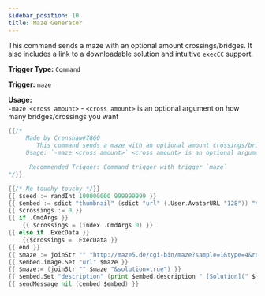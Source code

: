 ```yaml
---
sidebar_position: 10
title: Maze Generator
---
```


This command sends a maze with an optional amount crossings/bridges. It also includes a link to a downloadable solution and intuitive `execCC` support.

**Trigger Type:** `Command`

**Trigger:** `maze`

**Usage:**  
`-maze <cross amount>` - `<cross amount>` is an optional argument on how many bridges/crossings you want

```go
{{/*
     Made by Crenshaw#7860
	    This command sends a maze with an optional amount crossings/bridges. It also includes a link to a downloadable solution and .ExecData support.
     Usage: `-maze <cross amount>` <cross amount> is an optional argument on how many bridges/crossings you want

 	  Recommended Trigger: Command trigger with trigger `maze`
*/}}

{{/* No touchy touchy */}}
{{ $seed := randInt 100000000 999999999 }}
{{ $embed := sdict "thumbnail" (sdict "url" (.User.AvatarURL "128")) "title" (title "maze") "description" (joinStr "" "Requested by " .User.String " -") "image" (sdict "url" nil) "color" 123 }}
{{ $crossings := 0 }}
{{ if .CmdArgs }}
	{{ $crossings = (index .CmdArgs 0) }}
{{ else if .ExecData }}
	{{$crossings = .ExecData }}
{{ end }}
{{ $maze := joinStr "" "http://maze5.de/cgi-bin/maze?sample=1&type=4&rows=12&columns=12&crossings=" $crossings "&seed=" $seed "&algorithm=backtracker&algorithm=0.5&foreground=%23ffffff&background=%2336393f&bordersize=16&cellsize=32&linewidth=2.5&format=png" }}
{{ $embed.image.Set "url" $maze }}
{{ $maze:= (joinStr "" $maze "&solution=true") }}
{{ $embed.Set "description" (print $embed.description " [Solution](" $maze ")") }}
{{ sendMessage nil (cembed $embed) }}
```
